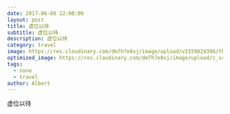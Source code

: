 ```yaml
---
date: 2017-06-08 12:00:00
layout: post
title: 虚位以待
subtitle: 虚位以待
description: 虚位以待
category: travel
image: https://res.cloudinary.com/dm7h7e8xj/image/upload/v1559824306/theme13_dshbqx.jpg
optimized_image: https://res.cloudinary.com/dm7h7e8xj/image/upload/c_scale,w_380/v1559824306/theme13_dshbqx.jpg
tags:
  - none
  - travel
author: Albert
---
```

虚位以待
